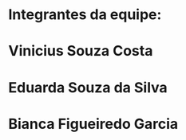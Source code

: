# Integrantes da equipe:
# Vinicius Souza Costa
# Eduarda Souza da Silva
# Bianca Figueiredo Garcia
